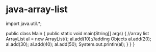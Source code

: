 # java-array-list
import java.util.*;

public class Main {
    public static void main(String[] args) {
      //array list 
      ArrayList<Interger> al = new ArrayList<Interger>();
      al.add(10);//adding Objects
      al.add(20);
      al.add(30);
      al.add(40);
      al.add(50);
      System.out.println(al);
    }
  }
}
